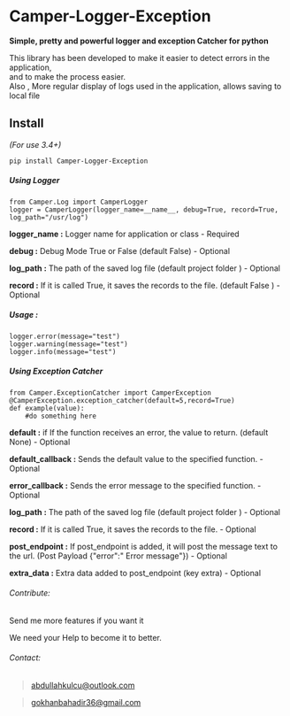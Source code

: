 # Camper-Logger-Exception  
**Simple, pretty and powerful logger and exception Catcher for python**  
  
This library has been developed to make it easier to detect errors in the application,   
and to make the process easier.  
  Also , More regular display of logs used in the application, allows saving to local file
  
## **Install** 
*(For use 3.4+)*

    pip install Camper-Logger-Exception


##### Using Logger
	from Camper.Log import CamperLogger
	logger = CamperLogger(logger_name=__name__, debug=True, record=True, log_path="/usr/log")


**logger_name :** Logger name for application or class - Required 
 
**debug :** Debug Mode True or False (default False) - Optional

 **log_path :**  The path of the saved log file (default project folder ) - Optional
 
**record :** If it is called True, it saves the records to the file. (default False ) - Optional

 ##### Usage : 
		 

    logger.error(message="test")
    logger.warning(message="test")
    logger.info(message="test")
    
 
 ##### Using Exception Catcher
	from Camper.ExceptionCatcher import CamperException
	@CamperException.exception_catcher(default=5,record=True)  
	def example(value):
		#do something here


**default :**  if If the function receives an error, the value to return. (default None) - Optional  

**default_callback :** Sends the default value to the specified function. - Optional 

 **error_callback :**  Sends the error message to the specified function. - Optional  

**log_path :** The path of the saved log file (default project folder ) - Optional

**record :** If it is called True, it saves the records to the file. - Optional

**post_endpoint :** If post_endpoint is added, it will post the message text to the url. (Post Payload {"error":" Error message"}) - Optional

**extra_data :** Extra data added to post_endpoint (key extra) - Optional
  
 ###### Contribute:
Send me more features if you want it

We need your Help to become it to better.

###### Contact:

>abdullahkulcu@outlook.com 

>gokhanbahadir36@gmail.com

